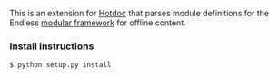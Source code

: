 This is an extension for [Hotdoc](https://github.com/hotdoc/hotdoc) that parses module definitions for the Endless [modular framework](http://endlessm.github.io/eos-knowledge-lib/) for offline content.

### Install instructions ###

```sh
$ python setup.py install
```
